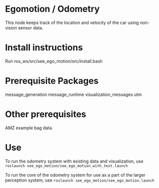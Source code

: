 # Egomotion / Odometry

This node keeps track of the location and velocity of the car using non-vision sensor data. 

# Install instructions
Run ros_ws/src/see_ego_motion/src/install.bash

# Prerequisite Packages

message_generation
message_runtime
visualization_messages
utm

# Other prerequisites

AMZ example bag data

# Use

To run the odometry system with existing data and visualization, use `roslaunch see_ego_motion/see_ego_motion_with_test.launch`

To run the core of the odometry system for use as a part of the larger perception system, use `roslaunch see_ego_motion/see_ego_motion.launch`